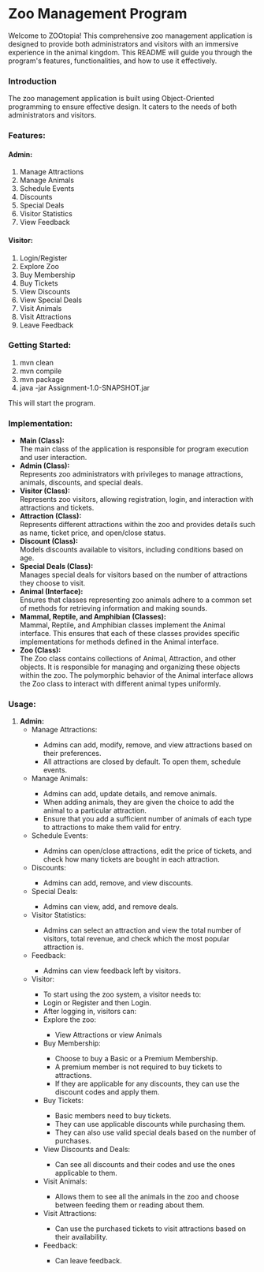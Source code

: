 <html>
<h1>Zoo Management Program</h1>
<p>Welcome to ZOOtopia! This comprehensive zoo management application is designed to provide both administrators and visitors with an immersive experience in the animal kingdom. This README will guide you through the program's features, functionalities, and how to use it effectively.</p>

<h3>Introduction</h3>
<p>The zoo management application is built using Object-Oriented programming to ensure effective design. It caters to the needs of both administrators and visitors.</p>

<h3>Features:</h3>

<h4>Admin:</h4>
<ol>
  <li>Manage Attractions</li>
  <li>Manage Animals</li>
  <li>Schedule Events</li>
  <li>Discounts</li>
  <li>Special Deals</li>
  <li>Visitor Statistics</li>
  <li>View Feedback</li>
</ol>

<h4>Visitor:</h4>
<ol>
  <li>Login/Register</li>
  <li>Explore Zoo</li>
  <li>Buy Membership</li>
  <li>Buy Tickets</li>
  <li>View Discounts</li>
  <li>View Special Deals</li>
  <li>Visit Animals</li>
  <li>Visit Attractions</li>
  <li>Leave Feedback</li>
</ol>

<h3>Getting Started:</h3>
<ol>
  <li>mvn clean</li>
  <li>mvn compile</li>
  <li>mvn package</li>
  <li>java -jar Assignment-1.0-SNAPSHOT.jar</li>
</ol>
<p>This will start the program.</p>

<h3>Implementation:</h3>

<ul>
  <li><b>Main (Class):</b><br>The main class of the application is responsible for program execution and user interaction.</li>

  <li><b>Admin (Class):</b><br>Represents zoo administrators with privileges to manage attractions, animals, discounts, and special deals.</li>

  <li><b>Visitor (Class):</b><br>Represents zoo visitors, allowing registration, login, and interaction with attractions and tickets.</li>

  <li><b>Attraction (Class):</b><br>Represents different attractions within the zoo and provides details such as name, ticket price, and open/close status.</li>

  <li><b>Discount (Class):</b><br>Models discounts available to visitors, including conditions based on age.</li>

  <li><b>Special Deals (Class):</b><br>Manages special deals for visitors based on the number of attractions they choose to visit.</li>

  <li><b>Animal (Interface):</b><br>Ensures that classes representing zoo animals adhere to a common set of methods for retrieving information and making sounds.</li>

  <li><b>Mammal, Reptile, and Amphibian (Classes):</b><br>
  Mammal, Reptile, and Amphibian classes implement the Animal interface. This ensures that each of these classes provides specific implementations for methods defined in the Animal interface.</li>

  <li><b>Zoo (Class):</b><br>
  The Zoo class contains collections of Animal, Attraction, and other objects. It is responsible for managing and organizing these objects within the zoo. The polymorphic behavior of the Animal interface allows the Zoo class to interact with different animal types uniformly.</li>
</ul>

<h3>Usage:</h3>
<ol>
  <li><b>Admin:</b>
    <ul>
      <li>Manage Attractions:</li>
      <ul>
        <li>Admins can add, modify, remove, and view attractions based on their preferences.</li>
        <li>All attractions are closed by default. To open them, schedule events.</li>
      </ul>
      <li>Manage Animals:</li>
      <ul>
        <li>Admins can add, update details, and remove animals.</li>
        <li>When adding animals, they are given the choice to add the animal to a particular attraction.</li>
        <li>Ensure that you add a sufficient number of animals of each type to attractions to make them valid for entry.</li>
      </ul>
      <li>Schedule Events:</li>
      <ul>
        <li>Admins can open/close attractions, edit the price of tickets, and check how many tickets are bought in each attraction.</li>
      </ul>
      <li>Discounts:</li>
      <ul>
        <li>Admins can add, remove, and view discounts.</li>
      </ul>
      <li>Special Deals:</li>
      <ul>
        <li>Admins can view, add, and remove deals.</li>
      </ul>
      <li>Visitor Statistics:</li>
      <ul>
        <li>Admins can select an attraction and view the total number of visitors, total revenue, and check which the most popular attraction is.</li>
      </ul>
      <li>Feedback:</li>
      <ul>
        <li>Admins can view feedback left by visitors.</li>
      </ul>
  </li>
  <li>Visitor:</li>
  <ul>
    <li>To start using the zoo system, a visitor needs to:</li>
    <li>Login or Register and then Login.</li>
    <li>After logging in, visitors can:</li>
    <li>Explore the zoo:</li>
    <ul>
      <li>View Attractions or view Animals</li>
    </ul>
    <li>Buy Membership:</li>
    <ul>
      <li>Choose to buy a Basic or a Premium Membership.</li>
      <li>A premium member is not required to buy tickets to attractions.</li>
      <li>If they are applicable for any discounts, they can use the discount codes and apply them.</li>
    </ul>
    <li>Buy Tickets:</li>
    <ul>
      <li>Basic members need to buy tickets.</li>
      <li>They can use applicable discounts while purchasing them.</li>
      <li>They can also use valid special deals based on the number of purchases.</li>
    </ul>
    <li>View Discounts and Deals:</li>
    <ul>
      <li>Can see all discounts and their codes and use the ones applicable to them.</li>
    </ul>
    <li>Visit Animals:</li>
    <ul>
      <li>Allows them to see all the animals in the zoo and choose between feeding them or reading about them.</li>
    </ul>
    <li>Visit Attractions:</li>
    <ul>
      <li>Can use the purchased tickets to visit attractions based on their availability.</li>
    </ul>
    <li>Feedback:</li>
    <ul>
      <li>Can leave feedback.</li>
    </ul>
  </ul>
</ol>
</html>
